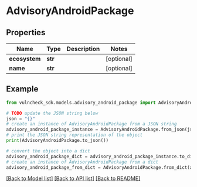 # AdvisoryAndroidPackage


## Properties

Name | Type | Description | Notes
------------ | ------------- | ------------- | -------------
**ecosystem** | **str** |  | [optional] 
**name** | **str** |  | [optional] 

## Example

```python
from vulncheck_sdk.models.advisory_android_package import AdvisoryAndroidPackage

# TODO update the JSON string below
json = "{}"
# create an instance of AdvisoryAndroidPackage from a JSON string
advisory_android_package_instance = AdvisoryAndroidPackage.from_json(json)
# print the JSON string representation of the object
print(AdvisoryAndroidPackage.to_json())

# convert the object into a dict
advisory_android_package_dict = advisory_android_package_instance.to_dict()
# create an instance of AdvisoryAndroidPackage from a dict
advisory_android_package_from_dict = AdvisoryAndroidPackage.from_dict(advisory_android_package_dict)
```
[[Back to Model list]](../README.md#documentation-for-models) [[Back to API list]](../README.md#documentation-for-api-endpoints) [[Back to README]](../README.md)


